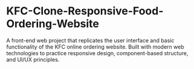 # KFC-Clone-Responsive-Food-Ordering-Website
A front-end web project that replicates the user interface and basic functionality of the KFC online ordering website. Built with modern web technologies to practice responsive design, component-based structure, and UI/UX principles.
